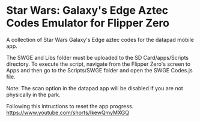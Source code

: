# Star Wars: Galaxy's Edge Aztec Codes Emulator for Flipper Zero
A collection of Star Wars Galaxy's Edge aztec codes for the datapad mobile app.

The SWGE and Libs folder must be uploaded to the SD Card/apps/Scripts directory.
To execute the script, navigate from the Flipper Zero's screen to Apps and then go to the Scripts/SWGE folder and open the SWGE Codes.js file.

Note: The scan option in the datapad app will be disabled if you are not physically in the park.

Following this intructions to reset the app progress.
https://www.youtube.com/shorts/IkewQmyMXGQ
